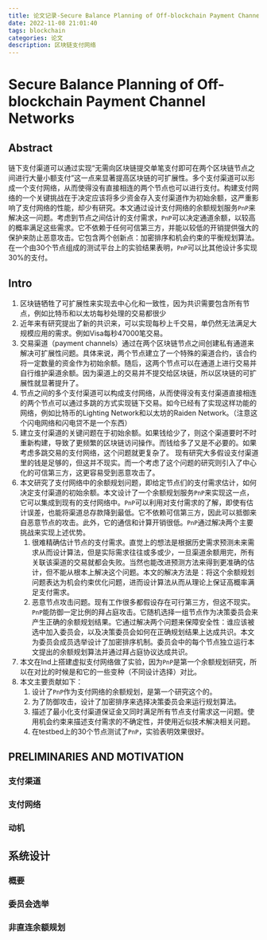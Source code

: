 ```yaml
---
title: 论文记录-Secure Balance Planning of Off-blockchain Payment Channel Networks
date: 2022-11-08 21:01:40
tags: blockchain 
categories: 论文
description: 区块链支付网络
---
```

# Secure Balance Planning of Off-blockchain Payment Channel Networks

## Abstract
链下支付渠道可以通过实现“无需向区块链提交单笔支付即可在两个区块链节点之间进行大量小额支付”这一点来显著提高区块链的可扩展性。多个支付渠道可以形成一个支付网络，从而使得没有直接相连的两个节点也可以进行支付。构建支付网络的一个关键挑战在于决定应该将多少资金存入支付渠道作为初始余额，这严重影响了支付网络的性能，却少有研究。本文通过设计支付网络的余额规划服务`PnP`来解决这一问题。考虑到节点之间估计的支付需求，`PnP`可以决定通道余额，以较高的概率满足这些需求。它不依赖于任何可信第三方，并能以较低的开销提供强大的保护来防止恶意攻击。它包含两个创新点：加密排序和机会约束的平衡规划算法。在一个由30个节点组成的测试平台上的实验结果表明，`PnP`可以比其他设计多实现30%的支付。

## Intro
1. 区块链牺牲了可扩展性来实现去中心化和一致性，因为共识需要包含所有节点，例如比特币和以太坊每秒处理的交易都很少
2. 近年来有研究提出了新的共识来，可以实现每秒上千交易，单仍然无法满足大规模应用的需求。例如Visa每秒47000笔交易。
3. 交易渠道（payment channels）通过在两个区块链节点之间创建私有通道来解决可扩展性问题。具体来说，两个节点建立了一个特殊的渠道合约，该合约将一定数量的资金作为初始余额。随后，这两个节点可以在通道上进行交易并自行维护渠道余额。因为渠道上的交易并不提交给区块链，所以区块链的可扩展性就显著提升了。
4. 节点之间的多个支付渠道可以构成支付网络，从而使得没有支付渠道直接相连的两个节点可以通过多跳的方式实现链下交易。如今已经有了实现这样功能的网络，例如比特币的Lighting Network和以太坊的Raiden Network。（注意这个闪电网络和闪电贷不是一个东西）
5. 建立支付渠道的关键问题在于初始余额。如果钱给少了，则这个渠道要时不时重新构建，导致了更频繁的区块链访问操作。而钱给多了又是不必要的。如果考虑多跳交易的支付网络，这个问题就更复杂了。 现有研究大多假设支付渠道里的钱是足够的，但这并不现实。而一个考虑了这个问题的研究则引入了中心化的可信第三方，这更容易受到恶意攻击了。
7. 本文研究了支付网络中的余额规划问题，即给定节点们的支付需求估计，如何决定支付渠道的初始余额。本文设计了一个余额规划服务`PnP`来实现这一点，它可以集成到现有的支付网络中。`PnP`可以利用对支付需求的了解，即使有估计误差，也能将渠道总存款降到最低。它不依赖可信第三方，因此可以抵御来自恶意节点的攻击。此外，它的通信和计算开销很低。`PnP`通过解决两个主要挑战来实现上述优势。
	1. 很难精确估计节点的支付需求。直觉上的想法是根据历史需求预测未来需求从而设计算法，但是实际需求往往或多或少，一旦渠道余额用完，所有关联该渠道的交易就都会失败。当然也能改进预测方法来得到更准确的估计，但不能从根本上解决这个问题。本文的解决方法是：将这个余额规划问题表达为机会约束优化问题，进而设计算法从而从理论上保证高概率满足支付需求。
	2. 恶意节点攻击问题。现有工作很多都假设存在可行第三方，但这不现实。`PnP`能防御一定比例的拜占庭攻击。它随机选择一组节点作为决策委员会来产生正确的余额规划结果。它通过解决两个问题来保障安全性：谁应该被选中加入委员会，以及决策委员会如何在正确规划结果上达成共识。本文为委员会成员选举设计了加密排序机制。委员会中的每个节点独立运行本文提出的余额规划算法并通过拜占庭协议达成共识。
8. 本文在Ind上搭建虚拟支付网络做了实验，因为`PnP`是第一个余额规划研究，所以在对比的时候是和它的一些变种（不同设计选择）对比。
9. 本文主要贡献如下：
	1. 设计了`PnP`作为支付网络的余额规划，是第一个研究这个的。
	2. 为了防御攻击，设计了加密排序来选择决策委员会来运行规划算法。
	3. 描述了最小化支付渠道保证金又同时满足所有节点支付需求这一问题。使用机会约束来描述支付需求的不确定性，并使用近似技术解决相关问题。
	4. 在testbed上的30个节点测试了`PnP`，实验表明效果很好。

## PRELIMINARIES AND MOTIVATION
### 支付渠道

### 支付网络

### 动机

## 系统设计
### 概要

### 委员会选举

### 非直连余额规划

